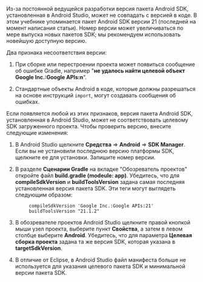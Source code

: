 Из-за постоянной ведущейся разработки версия пакета Android SDK, установленная в Android Studio, может не совпадать с версией в коде. В этом учебнике упоминается пакет Android SDK версии 21 (последней на момент написания статьи). Номер версии может увеличиваться по мере выпуска новых пакетов SDK; мы рекомендуем использовать новейшую доступную версию.

Два признака несоответствия версии:

1. При сборке или перестроении проекта может появиться сообщение об ошибке Gradle, например "**не удалось найти целевой объект Google Inc.:Google APIs:n**".

2. Стандартные объекты Android в коде, которые должны разрешаться на основе инструкций `import`, могут создавать сообщения об ошибках.

Если появляется любой из этих признаков, версия пакета Android SDK, установленная в Android Studio, может не соответствовать целевому SDK загруженного проекта. Чтобы проверить версию, внесите следующие изменения:


1. В Android Studio щелкните **Средства** => **Android** => **SDK Manager**. Если вы не установили последнюю версию платформы SDK, щелкните ее для установки. Запишите номер версии.

2. В разделе **Сценарии Gradle** на вкладке "Обозреватель проектов" откройте файл **build.gradle (modeule: app)**. Убедитесь, что для **compileSdkVersion** и **buildToolsVersion** задана самая последняя установленная версия пакета SDK. Эти теги могут выглядеть следующим образом:
 
	 	    compileSdkVersion 'Google Inc.:Google APIs:21'
    		buildToolsVersion "21.1.2"
	
3. В обозревателе проектов Android Studio щелкните правой кнопкой мыши узел проекта, выберите пункт **Свойства**, а затем в левом столбце выберите **Android**. Убедитесь, что для параметра **Целевая сборка проекта** задана та же версия SDK, которая указана в **targetSdkVersion**.

4. В отличие от Eclipse, в Android Studio файл манифеста больше не используется для указания целевого пакета SDK и минимальной версии пакета SDK.

<!---HONumber=July15_HO3-->